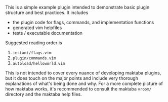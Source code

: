 This is a simple example plugin intended to demonstrate basic plugin structure
and best practices. It includes
* the plugin code for flags, commands, and implementation functions
* generated vim helpfiles
* tests / executable documentation

Suggested reading order is

1. `instant/flags.vim`
2. `plugin/commands.vim`
3. `autoload/helloworld.vim`

This is not intended to cover every nuance of developing maktaba plugins, but it
does touch on the major points and include very thorough explanations of what's
being done and why. For a more complete picture of how maktaba works, it's
recommended to consult the maktaba `vroom/` directory and the maktaba help
files.
